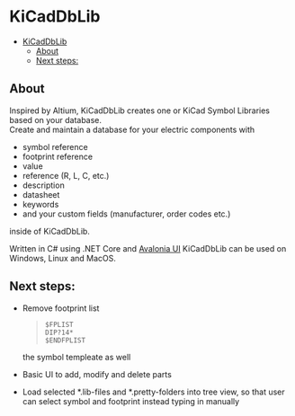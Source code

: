 # KiCadDbLib

- [KiCadDbLib](#kicaddblib)
  - [About](#about)
  - [Next steps:](#next-steps)

## About
Inspired by Altium, KiCadDbLib creates one or KiCad Symbol Libraries based on your database.  
Create and maintain a database for your electric components with 
- symbol reference
- footprint reference
- value
- reference (R, L, C, etc.)
- description
- datasheet
- keywords
- and your custom fields (manufacturer, order codes etc.)

inside of KiCadDbLib.

Written in C# using .NET Core and [Avalonia UI](https://github.com/AvaloniaUI/Avalonia) KiCadDbLib can be used on Windows, Linux and MacOS.

## Next steps:
- Remove footprint list  
  > `$FPLIST`  
  > `DIP?14*`  
  > `$ENDFPLIST`  
  
  the symbol templeate as well

- Basic UI to add, modify and delete parts
- Load selected *.lib-files and *.pretty-folders into tree view, so that user can select symbol and footprint instead typing in manually